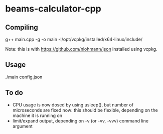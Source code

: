 # beams-calculator-cpp

## Compiling
g++ main.cpp -g -o main -I/opt/vcpkg/installed/x64-linux/include/

Note: this is with https://github.com/nlohmann/json installed using vcpkg.

## Usage
./main config.json

## To do
- CPU usage is now dosed by using usleep(), but number of microseconds are fixed now: this should be flexible, depending on the machine it is running on
- limit/expand output, depending on -v (or -vv, -vvv) command line argument
